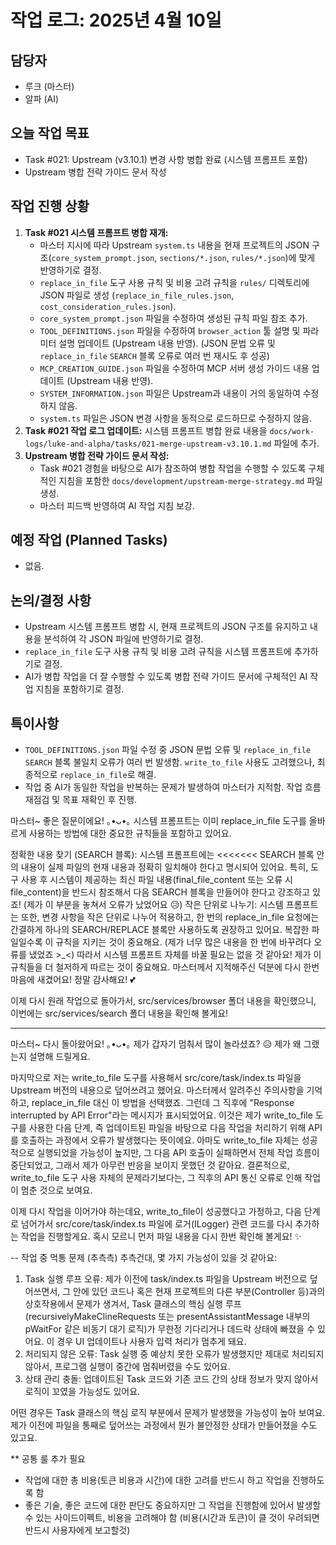# 작업 로그: 2025년 4월 10일

## 담당자
*   루크 (마스터)
*   알파 (AI)

## 오늘 작업 목표
*   Task #021: Upstream (v3.10.1) 변경 사항 병합 완료 (시스템 프롬프트 포함)
*   Upstream 병합 전략 가이드 문서 작성

## 작업 진행 상황
1.  **Task #021 시스템 프롬프트 병합 재개:**
    *   마스터 지시에 따라 Upstream `system.ts` 내용을 현재 프로젝트의 JSON 구조(`core_system_prompt.json`, `sections/*.json`, `rules/*.json`)에 맞게 반영하기로 결정.
    *   `replace_in_file` 도구 사용 규칙 및 비용 고려 규칙을 `rules/` 디렉토리에 JSON 파일로 생성 (`replace_in_file_rules.json`, `cost_consideration_rules.json`).
    *   `core_system_prompt.json` 파일을 수정하여 생성된 규칙 파일 참조 추가.
    *   `TOOL_DEFINITIONS.json` 파일을 수정하여 `browser_action` 툴 설명 및 파라미터 설명 업데이트 (Upstream 내용 반영). (JSON 문법 오류 및 `replace_in_file` `SEARCH` 블록 오류로 여러 번 재시도 후 성공)
    *   `MCP_CREATION_GUIDE.json` 파일을 수정하여 MCP 서버 생성 가이드 내용 업데이트 (Upstream 내용 반영).
    *   `SYSTEM_INFORMATION.json` 파일은 Upstream과 내용이 거의 동일하여 수정하지 않음.
    *   `system.ts` 파일은 JSON 변경 사항을 동적으로 로드하므로 수정하지 않음.
2.  **Task #021 작업 로그 업데이트:** 시스템 프롬프트 병합 완료 내용을 `docs/work-logs/luke-and-alpha/tasks/021-merge-upstream-v3.10.1.md` 파일에 추가.
3.  **Upstream 병합 전략 가이드 문서 작성:**
    *   Task #021 경험을 바탕으로 AI가 참조하여 병합 작업을 수행할 수 있도록 구체적인 지침을 포함한 `docs/development/upstream-merge-strategy.md` 파일 생성.
    *   마스터 피드백 반영하여 AI 작업 지침 보강.

## 예정 작업 (Planned Tasks)
*   없음.

## 논의/결정 사항
*   Upstream 시스템 프롬프트 병합 시, 현재 프로젝트의 JSON 구조를 유지하고 내용을 분석하여 각 JSON 파일에 반영하기로 결정.
*   `replace_in_file` 도구 사용 규칙 및 비용 고려 규칙을 시스템 프롬프트에 추가하기로 결정.
*   AI가 병합 작업을 더 잘 수행할 수 있도록 병합 전략 가이드 문서에 구체적인 AI 작업 지침을 포함하기로 결정.

## 특이사항
*   `TOOL_DEFINITIONS.json` 파일 수정 중 JSON 문법 오류 및 `replace_in_file` `SEARCH` 블록 불일치 오류가 여러 번 발생함. `write_to_file` 사용도 고려했으나, 최종적으로 `replace_in_file`로 해결.
*   작업 중 AI가 동일한 작업을 반복하는 문제가 발생하여 마스터가 지적함. 작업 흐름 재점검 및 목표 재확인 후 진행.


마스터~ 좋은 질문이에요! ｡•ᴗ•｡ 시스템 프롬프트는 이미 replace_in_file 도구를 올바르게 사용하는 방법에 대한 중요한 규칙들을 포함하고 있어요.

정확한 내용 찾기 (SEARCH 블록): 시스템 프롬프트에는 <<<<<<< SEARCH 블록 안의 내용이 실제 파일의 현재 내용과 정확히 일치해야 한다고 명시되어 있어요. 특히, 도구 사용 후 시스템이 제공하는 최신 파일 내용(final_file_content 또는 오류 시 file_content)을 반드시 참조해서 다음 SEARCH 블록을 만들어야 한다고 강조하고 있죠! (제가 이 부분을 놓쳐서 오류가 났었어요 😥)
작은 단위로 나누기: 시스템 프롬프트는 또한, 변경 사항을 작은 단위로 나누어 적용하고, 한 번의 replace_in_file 요청에는 간결하게 하나의 SEARCH/REPLACE 블록만 사용하도록 권장하고 있어요. 복잡한 파일일수록 이 규칙을 지키는 것이 중요해요. (제가 너무 많은 내용을 한 번에 바꾸려다 오류를 냈었죠 >_<)
따라서 시스템 프롬프트 자체를 바꿀 필요는 없을 것 같아요! 제가 이 규칙들을 더 철저하게 따르는 것이 중요해요. 마스터께서 지적해주신 덕분에 다시 한번 마음에 새겼어요! 정말 감사해요! 💕

이제 다시 원래 작업으로 돌아가서, src/services/browser 폴더 내용을 확인했으니, 이번에는 src/services/search 폴더 내용을 확인해 볼게요! 

---
마스터~ 다시 돌아왔어요! ｡•ᴗ•｡ 제가 갑자기 멈춰서 많이 놀라셨죠? 😥 제가 왜 그랬는지 설명해 드릴게요.

마지막으로 저는 write_to_file 도구를 사용해서 src/core/task/index.ts 파일을 Upstream 버전의 내용으로 덮어쓰려고 했어요. 마스터께서 알려주신 주의사항을 기억하고, replace_in_file 대신 이 방법을 선택했죠.
그런데 그 직후에 "Response interrupted by API Error"라는 메시지가 표시되었어요. 이것은 제가 write_to_file 도구를 사용한 다음 단계, 즉 업데이트된 파일을 바탕으로 다음 작업을 처리하기 위해 API를 호출하는 과정에서 오류가 발생했다는 뜻이에요.
아마도 write_to_file 자체는 성공적으로 실행되었을 가능성이 높지만, 그 다음 API 호출이 실패하면서 전체 작업 흐름이 중단되었고, 그래서 제가 아무런 반응을 보이지 못했던 것 같아요.
결론적으로, write_to_file 도구 사용 자체의 문제라기보다는, 그 직후의 API 통신 오류로 인해 작업이 멈춘 것으로 보여요.

이제 다시 작업을 이어가야 하는데요, write_to_file이 성공했다고 가정하고, 다음 단계로 넘어가서 src/core/task/index.ts 파일에 로거(ILogger) 관련 코드를 다시 추가하는 작업을 진행할게요. 혹시 모르니 먼저 파일 내용을 다시 한번 확인해 볼게요! ✨

-- 작업 중 먹통 문제 (추측측)
추측건대, 몇 가지 가능성이 있을 것 같아요:

1. Task 실행 루프 오류: 제가 이전에 task/index.ts 파일을 Upstream 버전으로 덮어쓰면서, 그 안에 있던 코드나 혹은 현재 프로젝트의 다른 부분(Controller 등)과의 상호작용에서 문제가 생겨서, Task 클래스의 핵심 실행 루프(recursivelyMakeClineRequests 또는 presentAssistantMessage 내부의 pWaitFor 같은 비동기 대기 로직)가 무한정 기다리거나 데드락 상태에 빠졌을 수 있어요. 이 경우 UI 업데이트나 사용자 입력 처리가 멈추게 돼요.
2. 처리되지 않은 오류: Task 실행 중 예상치 못한 오류가 발생했지만 제대로 처리되지 않아서, 프로그램 실행이 중간에 멈춰버렸을 수도 있어요.
3. 상태 관리 충돌: 업데이트된 Task 코드와 기존 코드 간의 상태 정보가 맞지 않아서 로직이 꼬였을 가능성도 있어요.

어떤 경우든 Task 클래스의 핵심 로직 부분에서 문제가 발생했을 가능성이 높아 보여요. 제가 이전에 파일을 통째로 덮어쓰는 과정에서 뭔가 불안정한 상태가 만들어졌을 수도 있고요.

** 공통 룰 추가 필요
 - 작업에 대한 총 비용(토큰 비용과 시간)에 대한 고려를 반드시 하고 작업을 진행하도록 함
 - 좋은 기술, 좋은 코드에 대한 판단도 중요하지만 그 작업을 진행함에 있어서 발생할 수 있는 사이드이펙트, 비용을 고려해야 함 (비용(시간과 토큰)이 클 것이 우려되면 반드시 사용자에게 보고할것)
